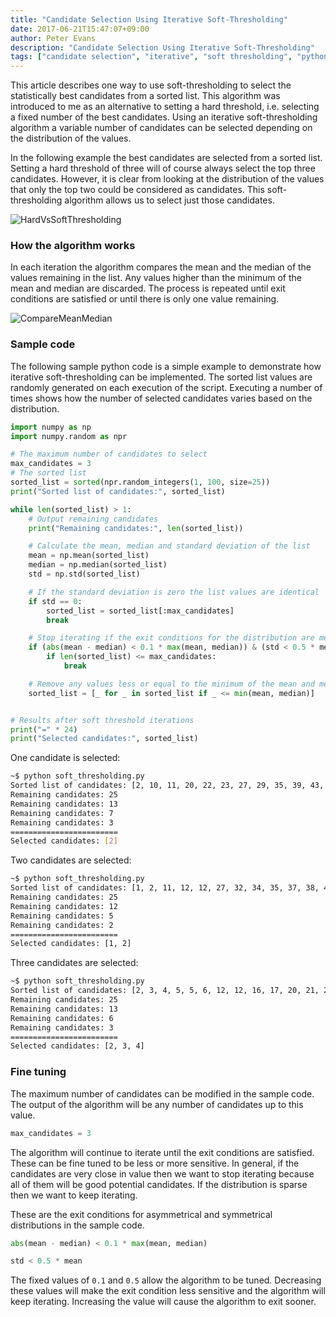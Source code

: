 ```yaml
---
title: "Candidate Selection Using Iterative Soft-Thresholding"
date: 2017-06-21T15:47:07+09:00
author: Peter Evans
description: "Candidate Selection Using Iterative Soft-Thresholding"
tags: ["candidate selection", "iterative", "soft thresholding", "python", "algorithm", "statistics"]
---
```


This article describes one way to use soft-thresholding to select the statistically best candidates from a sorted list. This algorithm was introduced to me as an alternative to setting a hard threshold, i.e. selecting a fixed number of the best candidates. Using an iterative soft-thresholding algorithm a variable number of candidates can be selected depending on the distribution of the values.

In the following example the best candidates are selected from a sorted list. Setting a hard threshold of three will of course always select the top three candidates. However, it is clear from looking at the distribution of the values that only the top two could be considered as candidates. This soft-thresholding algorithm allows us to select just those candidates.

![HardVsSoftThresholding](/img/hard-vs-soft-thresholding.png)

### How the algorithm works

In each iteration the algorithm compares the mean and the median of the values remaining in the list. Any values higher than the minimum of the mean and median are discarded. The process is repeated until exit conditions are satisfied or until there is only one value remaining.

![CompareMeanMedian](/img/compare-mean-median.png)

### Sample code

The following sample python code is a simple example to demonstrate how iterative soft-thresholding can be implemented. The sorted list values are randomly generated on each execution of the script. Executing a number of times shows how the number of selected candidates varies based on the distribution.

```python
import numpy as np
import numpy.random as npr

# The maximum number of candidates to select
max_candidates = 3
# The sorted list
sorted_list = sorted(npr.random_integers(1, 100, size=25))
print("Sorted list of candidates:", sorted_list)

while len(sorted_list) > 1:
    # Output remaining candidates
    print("Remaining candidates:", len(sorted_list))

    # Calculate the mean, median and standard deviation of the list
    mean = np.mean(sorted_list)
    median = np.median(sorted_list)
    std = np.std(sorted_list)

    # If the standard deviation is zero the list values are identical
    if std == 0:
        sorted_list = sorted_list[:max_candidates]
        break

    # Stop iterating if the exit conditions for the distribution are met
    if (abs(mean - median) < 0.1 * max(mean, median)) & (std < 0.5 * mean):
        if len(sorted_list) <= max_candidates:
            break

    # Remove any values less or equal to the minimum of the mean and median
    sorted_list = [_ for _ in sorted_list if _ <= min(mean, median)]


# Results after soft threshold iterations
print("=" * 24)
print("Selected candidates:", sorted_list)
```

One candidate is selected:
```bash
~$ python soft_thresholding.py
Sorted list of candidates: [2, 10, 11, 20, 22, 23, 27, 29, 35, 39, 43, 44, 49, 57, 58, 61, 65, 66, 68, 83, 83, 91, 94, 94, 99]
Remaining candidates: 25
Remaining candidates: 13
Remaining candidates: 7
Remaining candidates: 3
========================
Selected candidates: [2]
```
Two candidates are selected:
```bash
~$ python soft_thresholding.py
Sorted list of candidates: [1, 2, 11, 12, 12, 27, 32, 34, 35, 37, 38, 44, 46, 48, 50, 59, 60, 60, 62, 71, 71, 75, 77, 80, 91]
Remaining candidates: 25
Remaining candidates: 12
Remaining candidates: 5
Remaining candidates: 2
========================
Selected candidates: [1, 2]
```
Three candidates are selected:
```bash
~$ python soft_thresholding.py
Sorted list of candidates: [2, 3, 4, 5, 5, 6, 12, 12, 16, 17, 20, 21, 26, 27, 32, 34, 41, 53, 55, 58, 59, 61, 72, 86, 96]
Remaining candidates: 25
Remaining candidates: 13
Remaining candidates: 6
Remaining candidates: 3
========================
Selected candidates: [2, 3, 4]
```

### Fine tuning

The maximum number of candidates can be modified in the sample code. The output of the algorithm will be any number of candidates up to this value.
```python
max_candidates = 3
```

The algorithm will continue to iterate until the exit conditions are satisfied. These can be fine tuned to be less or more sensitive. In general, if the candidates are very close in value then we want to stop iterating because all of them will be good potential candidates. If the distribution is sparse then we want to keep iterating.

These are the exit conditions for asymmetrical and symmetrical distributions in the sample code.
```python
abs(mean - median) < 0.1 * max(mean, median)
```
```python
std < 0.5 * mean
```
The fixed values of `0.1` and `0.5` allow the algorithm to be tuned. Decreasing these values will make the exit condition less sensitive and the algorithm will keep iterating. Increasing the value will cause the algorithm to exit sooner.
